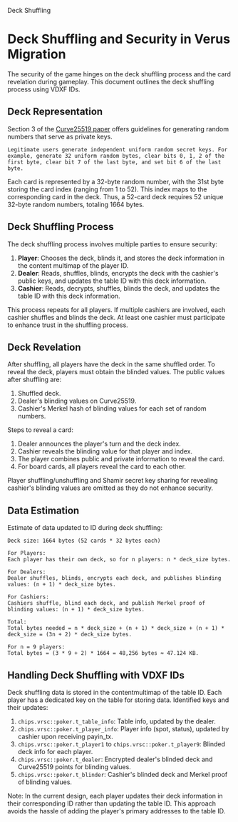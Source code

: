 Deck Shuffling
# Deck Shuffling and Security in Verus Migration

The security of the game hinges on the deck shuffling process and the card revelation during gameplay. This document outlines the deck shuffling process using VDXF IDs.

## Deck Representation

Section 3 of the [Curve25519 paper](https://cr.yp.to/ecdh/curve25519-20060209.pdf) offers guidelines for generating random numbers that serve as private keys.

```
Legitimate users generate independent uniform random secret keys. For example, generate 32 uniform random bytes, clear bits 0, 1, 2 of the first byte, clear bit 7 of the last byte, and set bit 6 of the last byte.
```

Each card is represented by a 32-byte random number, with the 31st byte storing the card index (ranging from 1 to 52). This index maps to the corresponding card in the deck. Thus, a 52-card deck requires 52 unique 32-byte random numbers, totaling 1664 bytes.

## Deck Shuffling Process

The deck shuffling process involves multiple parties to ensure security:
1. **Player**: Chooses the deck, blinds it, and stores the deck information in the content multimap of the player ID.
2. **Dealer**: Reads, shuffles, blinds, encrypts the deck with the cashier's public keys, and updates the table ID with this deck information.
3. **Cashier**: Reads, decrypts, shuffles, blinds the deck, and updates the table ID with this deck information.

This process repeats for all players. If multiple cashiers are involved, each cashier shuffles and blinds the deck. At least one cashier must participate to enhance trust in the shuffling process. 

## Deck Revelation

After shuffling, all players have the deck in the same shuffled order. To reveal the deck, players must obtain the blinded values. The public values after shuffling are:

1. Shuffled deck.
2. Dealer's blinding values on Curve25519.
3. Cashier's Merkel hash of blinding values for each set of random numbers.

Steps to reveal a card:

1. Dealer announces the player's turn and the deck index.
2. Cashier reveals the blinding value for that player and index.
3. The player combines public and private information to reveal the card.
4. For board cards, all players reveal the card to each other.

Player shuffling/unshuffling and Shamir secret key sharing for revealing cashier's blinding values are omitted as they do not enhance security.

## Data Estimation

Estimate of data updated to ID during deck shuffling:

```
Deck size: 1664 bytes (52 cards * 32 bytes each)

For Players:
Each player has their own deck, so for n players: n * deck_size bytes.

For Dealers:
Dealer shuffles, blinds, encrypts each deck, and publishes blinding values: (n + 1) * deck_size bytes.

For Cashiers:
Cashiers shuffle, blind each deck, and publish Merkel proof of blinding values: (n + 1) * deck_size bytes.

Total:
Total bytes needed = n * deck_size + (n + 1) * deck_size + (n + 1) * deck_size = (3n + 2) * deck_size bytes.

For n = 9 players:
Total bytes = (3 * 9 + 2) * 1664 = 48,256 bytes ≈ 47.124 KB.
```

## Handling Deck Shuffling with VDXF IDs

Deck shuffling data is stored in the contentmultimap of the table ID. Each player has a dedicated key on the table for storing data. Identified keys and their updates:

1. `chips.vrsc::poker.t_table_info`: Table info, updated by the dealer.
2. `chips.vrsc::poker.t_player_info`: Player info (spot, status), updated by cashier upon receiving payin_tx.
3. `chips.vrsc::poker.t_player1` to `chips.vrsc::poker.t_player9`: Blinded deck info for each player.
4. `chips.vrsc::poker.t_dealer`: Encrypted dealer's blinded deck and Curve25519 points for blinding values.
5. `chips.vrsc::poker.t_blinder`: Cashier's blinded deck and Merkel proof of blinding values.

Note: In the current design, each player updates their deck information in their corresponding ID rather than updating the table ID. This approach avoids the hassle of adding the player's primary addresses to the table ID.
